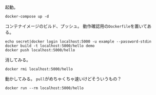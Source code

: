 起動。

```
docker-compose up -d
```

コンテナイメージのビルド、プッシュ。
動作確認用の`Dockerfile`を置いてある。

```
echo secret|docker login localhost:5000 -u example --password-stdin
docker build -t localhost:5000/hello demo
docker push localhost:5000/hello
```

消してみる。

```
docker rmi localhost:5000/hello
```

動かしてみる。
`pull`がめちゃくちゃ速いけどそういうもの？

```
docker run --rm localhost:5000/hello
```

